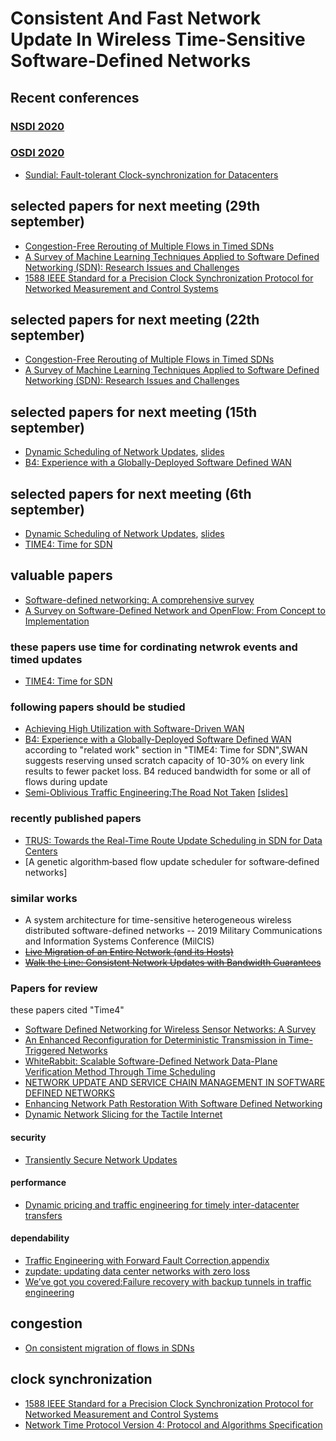 # Consistent And Fast Network Update In Wireless Time-Sensitive Software-Defined Networks

## Recent conferences 
  ### [NSDI 2020](https://www.usenix.org/conference/nsdi20/accepted-papers)
  
  ### [OSDI 2020](https://www.usenix.org/conference/osdi20/accepted-papers)
  + [Sundial: Fault-tolerant Clock-synchronization for Datacenters](https://www.usenix.org/conference/osdi20/presentation/li-yuliang)
  
## selected papers for next meeting (29th september)
+ [Congestion-Free Rerouting of Multiple Flows in Timed SDNs](http://eprints.cs.univie.ac.at/6018/13/2019-jsac.pdf) 
+ [A Survey of Machine Learning Techniques Applied to Software Defined Networking (SDN): Research Issues and Challenges](https://www.researchgate.net/profile/Zouhair_Chiba2/post/Machine_learning_in_SDN/attachment/5ccca2a6cfe4a7968d9c502e/AS%3A754569743200256%401556914854775/download/A+Survey+of+Machine+Learning+Techniques+Applied+to+Software+Defined+Networking+%28SDN%29-+Research+Issues+and+Challenges-2018.pdf)
+ [1588 IEEE Standard for a Precision Clock Synchronization
Protocol for Networked Measurement and Control Systems](http://read.pudn.com/downloads174/sourcecode/others/807566/IEEE%201588(v2)/IEEE1588V2(2008).pdf)

## selected papers for next meeting (22th september)
+ [Congestion-Free Rerouting of Multiple Flows in Timed SDNs](http://eprints.cs.univie.ac.at/6018/13/2019-jsac.pdf) 
+ [A Survey of Machine Learning Techniques Applied to Software Defined Networking (SDN): Research Issues and Challenges](https://www.researchgate.net/profile/Zouhair_Chiba2/post/Machine_learning_in_SDN/attachment/5ccca2a6cfe4a7968d9c502e/AS%3A754569743200256%401556914854775/download/A+Survey+of+Machine+Learning+Techniques+Applied+to+Software+Defined+Networking+%28SDN%29-+Research+Issues+and+Challenges-2018.pdf)


## selected papers for next meeting (15th september)
+ [Dynamic Scheduling of Network Updates](https://www.cs.jhu.edu/~xinjin/files/SIGCOMM14_Dionysus.pdf), [slides](http://www.cs.jhu.edu/~xinjin/files/SIGCOMM14_Dionysus_slides.pptx)
+ [B4: Experience with a Globally-Deployed Software Defined WAN](https://storage.googleapis.com/pub-tools-public-publication-data/pdf/41761.pdf)

## selected papers for next meeting (6th september)
+ [Dynamic Scheduling of Network Updates](https://www.cs.jhu.edu/~xinjin/files/SIGCOMM14_Dionysus.pdf), [slides](http://www.cs.jhu.edu/~xinjin/files/SIGCOMM14_Dionysus_slides.pptx)
+ [TIME4: Time for SDN](https://arxiv.org/pdf/1505.03421.pdf)



## valuable papers 
+ [Software-defined networking: A comprehensive survey](https://arxiv.org/pdf/1406.0440.pdf)
+ [A Survey on Software-Defined Network and OpenFlow: From Concept to Implementation](http://www.hit.bme.hu/~jakab/edu/litr/SDN/OpenFlow_Survey_06819788.pdf)
### these papers use time for cordinating netwrok events and timed updates
+ [TIME4: Time for SDN](https://arxiv.org/pdf/1505.03421.pdf)

### following papers should be studied
+ [Achieving High Utilization with Software-Driven WAN](https://www.microsoft.com/en-us/research/uploads/prod/2013/08/Achieving-High-Utilization-with-Software-Driven-WAN.pdf)
+ [B4: Experience with a Globally-Deployed Software Defined WAN](https://storage.googleapis.com/pub-tools-public-publication-data/pdf/41761.pdf)<br/>
according to "related work" section in "TIME4: Time for SDN",SWAN suggests reserving unsed scratch capacity of 10-30% on every link results to fewer packet loss.
B4 reduced bandwidth for some or all of flows during update
+ [Semi-Oblivious Traffic Engineering:The Road Not Taken](https://www.usenix.org/system/files/conference/nsdi18/nsdi18-kumar.pdf) [[slides]](https://www.usenix.org/sites/default/files/conference/protected-files/nsdi18_slides_kumar.pdf)

### recently published papers
+ [TRUS: Towards the Real-Time Route Update Scheduling in SDN for Data Centers](https://ieeexplore.ieee.org/stamp/stamp.jsp?arnumber=9058681)
+ [A genetic algorithm‐based flow update scheduler for software‐defined networks]

### similar works
+ A system architecture for time-sensitive heterogeneous wireless distributed software-defined networks -- 2019 Military Communications and Information Systems Conference (MilCIS)
+ ~~[Live Migration of an Entire Network (and its Hosts)](https://www.researchgate.net/profile/Jennifer_Rexford/publication/262275730_Live_migration_of_an_entire_network_and_its_hosts/links/558b0f7408aee99ca9ca3f23.pdf)~~
+ ~~[Walk the Line: Consistent Network Updates with Bandwidth Guarantees](http://caesar.web.engr.illinois.edu/papers/hot18-ghorbani.pdf)~~

### Papers for review
these papers cited "Time4"
+ [Software Defined Networking for Wireless Sensor Networks:
A Survey ](http://eprints.mdx.ac.uk/21875/1/SciencePG_AWCN2017.pdf)
+ [An Enhanced Reconfiguration for Deterministic
Transmission in Time-Triggered Networks](https://www.researchgate.net/profile/Zonghui_Li/publication/332699326_An_Enhanced_Reconfiguration_for_Deterministic_Transmission_in_Time-Triggered_Networks/links/5d888357458515cbd1b3ca41/An-Enhanced-Reconfiguration-for-Deterministic-Transmission-in-Time-Triggered-Networks.pdf)
+ [WhiteRabbit: Scalable Software-Defined
Network Data-Plane Verification
Method Through Time Scheduling](https://ieeexplore.ieee.org/stamp/stamp.jsp?arnumber=8766827)
+ [NETWORK UPDATE AND SERVICE CHAIN
MANAGEMENT IN SOFTWARE DEFINED
NETWORKS](https://scholarshare.temple.edu/bitstream/handle/20.500.12613/283/Chen_temple_0225E_14150.pdf?sequence=1&isAllowed=y)
+ [Enhancing Network Path Restoration With Software Defined Networking](http://www.ripublication.com/ijaer19/ijaerv14n8_21.pdf) 
+ [Dynamic Network Slicing for the Tactile Internet](http://pure.tudelft.nl/ws/portalfiles/portal/71155645/ICCPS2020.pdf)
#### security
+ [Transiently Secure Network Updates](https://eprints.cs.univie.ac.at/5553/1/21-Transiently%20secure.pdf)
#### performance
+ [Dynamic pricing and traffic engineering for timely inter-datacenter transfers](https://www.microsoft.com/en-us/research/wp-content/uploads/2016/08/pretium_sigcomm16.pdf)
#### dependability
+ [Traffic Engineering with Forward Fault Correction](https://www.researchgate.net/profile/Hongqiang_Liu2/publication/266659975_Traffic_Engineering_with_Forward_Fault_Correction/links/549fa0600cf267bdb8fdbfbb.pdf),[appendix](https://www.microsoft.com/en-us/research/uploads/prod/2014/08/Appendix-of-Paper.pdf)
+ [zupdate: updating data center networks with zero loss]()
+ [We’ve got you covered:Failure recovery with backup tunnels in traffic engineering]()
## congestion 
+ [ On consistent migration of flows in SDNs](http://eprints.cs.univie.ac.at/5537/1/2016-infocom.pdf)
## clock synchronization 
+ [1588 IEEE Standard for a Precision Clock Synchronization
Protocol for Networked Measurement and Control Systems](http://read.pudn.com/downloads174/sourcecode/others/807566/IEEE%201588(v2)/IEEE1588V2(2008).pdf)
+ [Network Time Protocol Version 4: Protocol and Algorithms Specification](https://tools.ietf.org/pdf/rfc5905.pdf)
